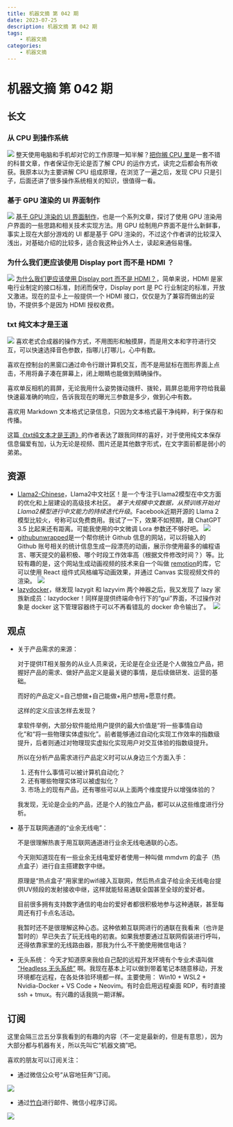 ```yaml
---
title: 机器文摘 第 042 期
date: 2023-07-25
description: 机器文摘 第 042 期
tags:
    - 机器文摘
categories:
    - 机器文摘
---
```

# 机器文摘 第 042 期

## 长文
### 从 CPU 到操作系统
![](2023-07-25-13-57-14.png)
整天使用电脑和手机却对它的工作原理一知半解？[把你搁 CPU 里](https://cpu.land)是一套不错的科普文章，作者保证你无论是否了解 CPU 的运作方式，读完之后都会有所收获。我原本以为主要讲解 CPU 组成原理，在浏览了一遍之后，发现 CPU 只是引子，后面还讲了很多操作系统相关的知识，很值得一看。 ​​​

### 基于 GPU 渲染的 UI 界面制作
![](2023-07-25-13-57-33.png)
[基于 GPU 渲染的 UI 界面制作](https://hasen.substack.com/p/gpu-gui-table-of-contents)，也是一个系列文章，探讨了使用 GPU 渲染用户界面的一些思路和相关技术实现方法。用 GPU 绘制用户界面不是什么新鲜事，事实上现在大部分游戏的 UI 都是基于 GPU 渲染的，不过这个作者讲的比较深入浅出，对基础介绍的比较多，适合我这种业外人士，读起来通俗易懂。

### 为什么我们更应该使用 Display port 而不是 HDMI ？
![](2023-07-25-13-58-12.png)
[为什么我们更应该使用 Display port 而不是 HDMI？](https://hackaday.com/2023/07/11/displayport-a-better-video-interface/)，简单来说，HDMI 是家电行业制定的接口标准，封闭而保守，Display port 是 PC 行业制定的标准，开放又激进。现在的显卡上一般提供一个 HDMI 接口，仅仅是为了兼容而做出的妥协，不提供多个是因为 HDMI 授权收费。

### txt 纯文本才是王道
![](2023-07-25-13-58-45.png)
喜欢老式合成器的操作方式，不用图形和触摸屏，而是用文本和字符进行交互，可以快速选择音色参数，指哪儿打哪儿，心中有数。

喜欢在控制台的黑窗口通过命令行跟计算机交互，而不是用鼠标在图形界面上点击，不用将鼻子凑在屏幕上，闭上眼睛也能做到精确操作。

喜欢单反相机的肩屏，无论我用什么姿势拨动拨杆、拨轮，肩屏总能用字符给我最快速最准确的响应，告诉我现在的曝光三参数是多少，做到心中有数。

喜欢用 Markdown 文本格式记录信息，只因为文本格式最干净纯粹，利于保存和传播。

这篇[《txt纯文本才是王道》](https://graydon2.dreamwidth.org/193447.html)的作者表达了跟我同样的喜好，对于使用纯文本保存信息偏爱有加，认为无论是视频、图片还是其他数字形式，在文字面前都是弱小的弟弟。

## 资源
- [Llama2-Chinese](https://github.com/FlagAlpha/Llama2-Chinese)，Llama2中文社区！是一个专注于Llama2模型在中文方面的优化和上层建设的高级技术社区。 *基于大规模中文数据，从预训练开始对Llama2模型进行中文能力的持续迭代升级*。Facebook近期开源的 Llama 2 模型比较火，号称可以免费商用。我试了一下，效果不如预期，跟 ChatGPT 3.5 比起来还有距离。可能我使用的中文微调 Lora 参数还不够好吧。
  ![](2023-07-25-13-59-02.png)
- [githubunwrapped](https://githubunwrapped.com)是一个帮你统计 Github 信息的网站，可以将输入的 Github 账号相关的统计信息生成一段漂亮的动画，展示你使用最多的编程语言、哪天提交的最积极、哪个时段工作效率高（根据文件修改时间？）等。比较有趣的是，这个网站生成动画视频的技术来自一个叫做 [remotion](https://remotion.dev)的库，它可以使用 React 组件式风格编写动画效果，并通过 Canvas 实现视频文件的渲染。
  ![](2023-07-25-13-59-18.png)
- [lazydocker](https://github.com/jesseduffield/lazydocker)，继发现 lazygit 和 lazyvim 两个神器之后，我又发现了 lazy 家族新成员：lazydocker！同样是提供终端命令行下的“gui”界面，不过操作对象是 docker 这下管理容器终于可以不再看错乱的 docker 命令输出了。 ​​​
  ![](2023-07-25-13-59-28.png)

## 观点
- 关于产品需求的来源：
  
  对于提供IT相关服务的从业人员来说，无论是在企业还是个人做独立产品，把握好产品的需求、做好产品定义是最关键的事情，是后续做研发、运营的基础。

  而好的产品定义=自己想做+自己能做+用户想用+愿意付费。

  这样的定义应该怎样去发现？

  拿软件举例，大部分软件能给用户提供的最大价值是“将一些事情自动化”和“将一些物理实体虚拟化”。前者能够通过自动化实现工作效率的指数级提升，后者则通过对物理现实虚拟化实现用户对交互体验的指数级提升。

  所以在分析产品需求进行产品定义时可以从身边三个方面入手：
  1. 还有什么事情可以被计算机自动化？
  2. 还有哪些物理实体可以被虚拟化？
  3. 市场上的现有产品，还有哪些可以从上面两个维度提升以增强体验的？

  我发现，无论是企业的产品，还是个人的独立产品，都可以从这些维度进行分析。
- 基于互联网通道的“业余无线电”：
  
  不是很理解热衷于用互联网通道进行业余无线电通联的心态。

  今天刚知道现在有一些业余无线电爱好者使用一种叫做 mmdvm 的盒子（热点盒子）进行自主搭建数字中继。

  原理是“热点盒子”用家里的wifi接入互联网，然后热点盒子给业余无线电台提供UV频段的发射接收中继，这样就能轻易通联全国甚至全球的爱好者。

  目前很多拥有支持数字通信的电台的爱好者都很积极地参与这种通联，甚至每周还有打卡点名活动。

  我暂时还不是很理解这种心态。这种依赖互联网进行的通联在我看来（也许是暂时的）早已失去了玩无线电的初衷。如果我想要通过互联网假装进行呼叫，还得依靠家里的无线路由器，那我为什么不干脆使用微信电话？
- 无头系统：
  今天才知道原来我给自己配的远程开发环境有个专业术语叫做 [“Headless 无头系统”](https://zh.wikipedia.org/zh-cn/无头计算机) 啊。我现在基本上可以做到带着笔记本随意移动，开发环境都在远程，在各处体验环境都一样。主要使用： Win10 + WSL2 + Nvidia-Docker + VS Code + Neovim。有时会启用远程桌面 RDP，有时直接 ssh + tmux。有兴趣的话我挑一期详解。

## 订阅
这里会隔三岔五分享我看到的有趣的内容（不一定是最新的，但是有意思），因为大部分都与机器有关，所以先叫它“机器文摘”吧。

喜欢的朋友可以订阅关注：

- 通过微信公众号“从容地狂奔”订阅。

![](../weixin.jpg)

- 通过[竹白](https://zhubai.love/)进行邮件、微信小程序订阅。

![](../zhubai.jpg)